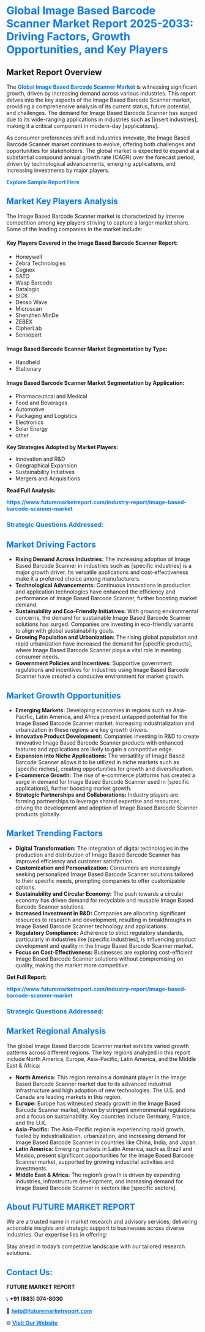 <h1 style="color: #007BFF;">Global Image Based Barcode Scanner Market Report 2025-2033: Driving Factors, Growth Opportunities, and Key Players</h1>

<section id="overview">
<h2>Market Report Overview</h2>
<p>The <a href="https://www.futuremarketreport.com/industry-report/image-based-barcode-scanner-market" style="color: #007BFF; text-decoration: none;"><strong>Global Image Based Barcode Scanner Market</strong></a> is witnessing significant growth, driven by increasing demand across various industries. This report delves into the key aspects of the Image Based Barcode Scanner market, providing a comprehensive analysis of its current status, future potential, and challenges. The demand for Image Based Barcode Scanner has surged due to its wide-ranging applications in industries such as [insert industries], making it a critical component in modern-day [applications].</p>
<p>As consumer preferences shift and industries innovate, the Image Based Barcode Scanner market continues to evolve, offering both challenges and opportunities for stakeholders. The global market is expected to expand at a substantial compound annual growth rate (CAGR) over the forecast period, driven by technological advancements, emerging applications, and increasing investments by major players.</p>
</section>

<section id="overview">
<p><a href="https://www.futuremarketreport.com/request-sample/reportId=55339" style="color: #007BFF; text-decoration: none;"><strong>Explore Sample Report Here</strong></a></p>
</section>

<section id="key-players">
<h2 style="color: #007BFF;">Market Key Players Analysis</h2>
<p>The Image Based Barcode Scanner market is characterized by intense competition among key players striving to capture a larger market share. Some of the leading companies in the market include:</p>
<h4>Key Players Covered in the Image Based Barcode Scanner Report:</h4>
<ul><li>Honeywell</li><li>Zebra Technologies</li><li>Cognex</li><li>SATO</li><li>Wasp Barcode</li><li>Datalogic</li><li>SICK</li><li>Denso Wave</li><li>Microscan</li><li>Shenzhen MinDe</li><li>ZEBEX</li><li>CipherLab</li><li>Sensopart</li></ul>
<h4>Image Based Barcode Scanner Market Segmentation by Type:</h4>
<ul><li>Handheld</li><li>Stationary</li></ul>

<h4>Image Based Barcode Scanner Market Segmentation by Application:</h4>
<ul><li>Pharmaceutical and Medical</li><li>Food and Beverages</li><li>Automotive</li><li>Packaging and Logistics</li><li>Electronics</li><li>Solar Energy</li><li>other</li></ul>
<p><strong>Key Strategies Adopted by Market Players:</strong></p>
<ul>
<li>Innovation and R&D</li>
<li>Geographical Expansion</li>
<li>Sustainability Initiatives</li>
<li>Mergers and Acquisitions</li>
</ul>
</section>

<section>
<p><strong>Read Full Analysis: </strong></p><a href="https://www.futuremarketreport.com/industry-report/image-based-barcode-scanner-market" style="color: #007BFF; text-decoration: none;"><strong>https://www.futuremarketreport.com/industry-report/image-based-barcode-scanner-market</strong></a>
<h3 style="color: #007BFF;">Strategic Questions Addressed:</h3>
</section>

<section id="driving-factors">
<h2 style="color: #007BFF;">Market Driving Factors</h2>
<ul>
<li><strong>Rising Demand Across Industries:</strong> The increasing adoption of Image Based Barcode Scanner in industries such as [specific industries] is a major growth driver. Its versatile applications and cost-effectiveness make it a preferred choice among manufacturers.</li>
<li><strong>Technological Advancements:</strong> Continuous innovations in production and application technologies have enhanced the efficiency and performance of Image Based Barcode Scanner, further boosting market demand.</li>
<li><strong>Sustainability and Eco-Friendly Initiatives:</strong> With growing environmental concerns, the demand for sustainable Image Based Barcode Scanner solutions has surged. Companies are investing in eco-friendly variants to align with global sustainability goals.</li>
<li><strong>Growing Population and Urbanization:</strong> The rising global population and rapid urbanization have increased the demand for [specific products], where Image Based Barcode Scanner plays a vital role in meeting consumer needs.</li>
<li><strong>Government Policies and Incentives:</strong> Supportive government regulations and incentives for industries using Image Based Barcode Scanner have created a conducive environment for market growth.</li>
</ul>
</section>

<section id="growth-opportunities">
<h2 style="color: #007BFF;">Market Growth Opportunities</h2>
<ul>
<li><strong>Emerging Markets:</strong> Developing economies in regions such as Asia-Pacific, Latin America, and Africa present untapped potential for the Image Based Barcode Scanner market. Increasing industrialization and urbanization in these regions are key growth drivers.</li>
<li><strong>Innovative Product Development:</strong> Companies investing in R&D to create innovative Image Based Barcode Scanner products with enhanced features and applications are likely to gain a competitive edge.</li>
<li><strong>Expansion into Niche Applications:</strong> The versatility of Image Based Barcode Scanner allows it to be utilized in niche markets such as [specific niches], creating opportunities for growth and diversification.</li>
<li><strong>E-commerce Growth:</strong> The rise of e-commerce platforms has created a surge in demand for Image Based Barcode Scanner used in [specific applications], further boosting market growth.</li>
<li><strong>Strategic Partnerships and Collaborations:</strong> Industry players are forming partnerships to leverage shared expertise and resources, driving the development and adoption of Image Based Barcode Scanner products globally.</li>
</ul>
</section>

<section id="trending-factors">
<h2 style="color: #007BFF;">Market Trending Factors</h2>
<ul>
<li><strong>Digital Transformation:</strong> The integration of digital technologies in the production and distribution of Image Based Barcode Scanner has improved efficiency and customer satisfaction.</li>
<li><strong>Customization and Personalization:</strong> Consumers are increasingly seeking personalized Image Based Barcode Scanner solutions tailored to their specific needs, prompting companies to offer customizable options.</li>
<li><strong>Sustainability and Circular Economy:</strong> The push towards a circular economy has driven demand for recyclable and reusable Image Based Barcode Scanner solutions.</li>
<li><strong>Increased Investment in R&D:</strong> Companies are allocating significant resources to research and development, resulting in breakthroughs in Image Based Barcode Scanner technology and applications.</li>
<li><strong>Regulatory Compliance:</strong> Adherence to strict regulatory standards, particularly in industries like [specific industries], is influencing product development and quality in the Image Based Barcode Scanner market.</li>
<li><strong>Focus on Cost-Effectiveness:</strong> Businesses are exploring cost-efficient Image Based Barcode Scanner solutions without compromising on quality, making the market more competitive.</li>
</ul>
</section>

<section>
<p><strong>Get Full Report: </strong></p><a href="https://www.futuremarketreport.com/industry-report/image-based-barcode-scanner-market" style="color: #007BFF; text-decoration: none;"><strong>https://www.futuremarketreport.com/industry-report/image-based-barcode-scanner-market</strong></a>
<h3 style="color: #007BFF;">Strategic Questions Addressed:</h3>
</section>


<section id="regional-analysis">
<h2 style="color: #007BFF;">Market Regional Analysis</h2>
<p>The global Image Based Barcode Scanner market exhibits varied growth patterns across different regions. The key regions analyzed in this report include North America, Europe, Asia-Pacific, Latin America, and the Middle East & Africa:</p>
<ul>
<li><strong>North America:</strong> This region remains a dominant player in the Image Based Barcode Scanner market due to its advanced industrial infrastructure and high adoption of new technologies. The U.S. and Canada are leading markets in this region.</li>
<li><strong>Europe:</strong> Europe has witnessed steady growth in the Image Based Barcode Scanner market, driven by stringent environmental regulations and a focus on sustainability. Key countries include Germany, France, and the U.K.</li>
<li><strong>Asia-Pacific:</strong> The Asia-Pacific region is experiencing rapid growth, fueled by industrialization, urbanization, and increasing demand for Image Based Barcode Scanner in countries like China, India, and Japan.</li>
<li><strong>Latin America:</strong> Emerging markets in Latin America, such as Brazil and Mexico, present significant opportunities for the Image Based Barcode Scanner market, supported by growing industrial activities and investments.</li>
<li><strong>Middle East & Africa:</strong> The region’s growth is driven by expanding industries, infrastructure development, and increasing demand for Image Based Barcode Scanner in sectors like [specific sectors].</li>
</ul>
</section>

<footer>
<h2 style="color: #007BFF;">About FUTURE MARKET REPORT</h2>
<p>We are a trusted name in market research and advisory services, delivering actionable insights and strategic support to businesses across diverse industries. Our expertise lies in offering:</p>

<p>Stay ahead in today’s competitive landscape with our tailored research solutions.</p>

<h2 style="color: #007BFF;">Contact Us:</h2>
<p><strong>FUTURE MARKET REPORT</strong></p>
<p>📞 <strong>+91 (883) 074-8030</strong></p>
<p>📧 <strong><a href="mailto:help@futuremarketreport.com" style="color: #007BFF;">help@futuremarketreport.com</a></strong></p>
<p>🌐 <strong><a href="https://www.futuremarketreport.com/" style="color: #007BFF;">Visit Our Website</a></strong></p>
</footer>